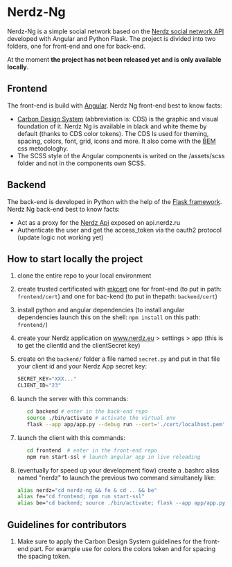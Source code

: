 # Nerdz-Ng

Nerdz-Ng is a simple social network based on the [Nerdz social network API](https://api.nerdz.eu/docs) developed with Angular and Python Flask.
The project is divided into two folders, one for front-end and one for back-end.

At the moment **the project has not been released yet and is only available locally**.

## Frontend
The front-end is build with [Angular](https://angular.dev/). 
Nerdz Ng front-end best to know facts:
* [Carbon Design System](https://carbondesignsystem.com/) (abbreviation is: CDS) is the graphic and visual foundation of it. Nerdz Ng is available in black and white theme by default (thanks to CDS color tokens). The CDS Is used for theming, spacing, colors, font, grid, icons and more. It also come with the [BEM](https://getbem.com/) css metodologhy.
* The SCSS style of the Angular components is writed on the /assets/scss folder and not in the components own SCSS.

## Backend
The back-end is developed in Python with the help of the [Flask framework](https://flask.palletsprojects.com/en/3.0.x/).
Nerdz Ng back-end best to know facts:
* Act as a proxy for the [Nerdz Api](https://github.com/nerdzeu/nerdz-api) exposed on api.nerdz.ru
* Authenticate the user and get the access_token via the oauth2 protocol (update logic not working yet)

## How to start locally the project
1. clone the entire repo to your local environment
2. create trusted certificated with [mkcert](https://github.com/FiloSottile/mkcert) one for front-end (to put in path: `frontend/cert`) and one for bac-kend (to put in thepath: `backend/cert`)
3. install python and angular dependencies (to install angular dependencies launch this on the shell: `npm install` on this path: `frontend/`)
4. create your Nerdz application on www.nerdz.eu > settings > app (this is to get the clientId and the clientSecret key)
5. create on the `backend/` folder a file named `secret.py` and put in that file your client id and your Nerdz App secret key:

    ```python
    SECRET_KEY="XXX..."
    CLIENT_ID="23"
    ```
6. launch the server with this commands:
    ```bash
       cd backend # enter in the back-end repo
       source ./bin/activate # activate the virtual env
       flask --app app/app.py --debug run --cert='./cert/localhost.pem' --key='./cert/localhost-key.pem # launch app.py with flask
    ```
8. launch the client with this commands:
    ```bash
       cd frontend  # enter in the front-end repo
       npm run start-ssl # launch angular app in live reloading
    ```
10. (eventually for speed up your development flow) create a .bashrc alias named "nerdz" to launch the previous two command simultanely like:

    ```bash
    alias nerdz="cd nerdz-ng && fe & cd .. && be"
    alias fe="cd frontend; npm run start-ssl"
    alias be="cd backend; source ./bin/activate; flask --app app/app.py --debug run --cert='./cert/localhost.pem' --key='./cert/localhost-key.pem"
    ```

## Guidelines for contributors
1. Make sure to apply the Carbon Design System guidelines for the front-end part. For example use for colors the colors token and for spacing the spacing token. 
